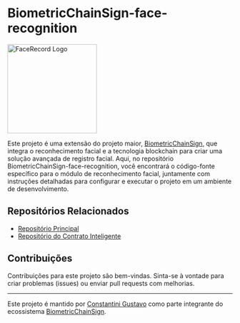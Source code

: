 # BiometricChainSign-face-recognition

<img src="https://bafybeifayhmtseoi7cqm322aaiilaweodao5dxjnsh6fqbtqp4bhbwddo4.ipfs.w3s.link/icon.png" alt="FaceRecord Logo" width="200">

Este projeto é uma extensão do projeto maior, [BiometricChainSign](https://github.com/BiometricChainSign/BiometricChainSign), que integra o reconhecimento facial e a tecnologia blockchain para criar uma solução avançada de registro facial. Aqui, no repositório BiometricChainSign-face-recognition, você encontrará o código-fonte específico para o módulo de reconhecimento facial, juntamente com instruções detalhadas para configurar e executar o projeto em um ambiente de desenvolvimento.

## Repositórios Relacionados

- [Repositório Principal](https://github.com/BiometricChainSign/BiometricChainSign)
- [Repositório do Contrato Inteligente](https://github.com/BiometricChainSign/BiometricChainSign-smart-contract)

## Contribuições

Contribuições para este projeto são bem-vindas. Sinta-se à vontade para criar problemas (issues) ou enviar pull requests com melhorias.

---

Este projeto é mantido por [Constantini Gustavo](https://github.com/Constantini21) como parte integrante do ecossistema [BiometricChainSign](https://github.com/BiometricChainSign/BiometricChainSign).

